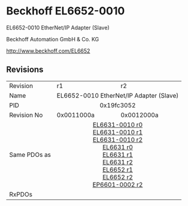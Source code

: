 # Beckhoff EL6652-0010

EL6652-0010 EtherNet/IP Adapter (Slave)

Beckhoff Automation GmbH & Co. KG

http://www.beckhoff.com/EL6652

## Revisions
<table>
<tr>
<td>Revision</td>
<td>r1</td>
<td>r2</td>
</tr>
<tr>
<td>Name</td>
<td colspan=2 align="center">EL6652-0010 EtherNet/IP Adapter (Slave)</td>
</tr>
<tr>
<td>PID</td>
<td colspan=2 align="center">0x19fc3052</td>
</tr>
<tr>
<td>Revision No</td>
<td>0x0011000a</td>
<td>0x0012000a</td>
</tr>
<tr>
<td>Same PDOs as</td>
<td colspan=2 align="center"><a href="EL6631-0010.md">EL6631-0010 r0</a><br/><a href="EL6631-0010.md">EL6631-0010 r1</a><br/><a href="EL6631-0010.md">EL6631-0010 r2</a><br/><a href="EL6631.md">EL6631 r0</a><br/><a href="EL6631.md">EL6631 r1</a><br/><a href="EL6631.md">EL6631 r2</a><br/><a href="EL6652.md">EL6652 r1</a><br/><a href="EL6652.md">EL6652 r2</a><br/><a href="EP6601-0002.md">EP6601-0002 r2</a></td>
</tr>
<tr>
<td>RxPDOs</td>
<td colspan=2 align="left"></td>
</tr>
</table>
